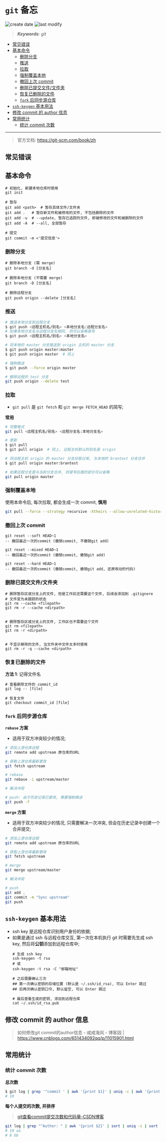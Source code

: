 `git` 备忘
===
<!--START_SECTION:badge-->
![create date](https://img.shields.io/static/v1?label=create%20date&message=2022-06-xx&label_color=gray&color=lightsteelblue&style=flat-square)
![last modify](https://img.shields.io/static/v1?label=last%20modify&message=2025-09-19%2004%3A11%3A35&label_color=gray&color=thistle&style=flat-square)
<!--END_SECTION:badge-->
<!--info
top: false
draft: true
hidden: true
level: 1
tags: [git]
-->

> ***Keywords**: git*

<!--START_SECTION:paper_title-->
<!--END_SECTION:paper_title-->

<!--START_SECTION:toc-->
- [常见错误](#常见错误)
- [基本命令](#基本命令)
    - [删除分支](#删除分支)
    - [推送](#推送)
    - [拉取](#拉取)
    - [强制覆盖本地](#强制覆盖本地)
    - [撤回上次 commit](#撤回上次-commit)
    - [删除已提交文件/文件夹](#删除已提交文件文件夹)
    - [恢复已删除的文件](#恢复已删除的文件)
    - [`fork` 后同步源仓库](#fork-后同步源仓库)
- [`ssh-keygen` 基本用法](#ssh-keygen-基本用法)
- [修改 commit 的 author 信息](#修改-commit-的-author-信息)
- [常用统计](#常用统计)
    - [统计 commit 次数](#统计-commit-次数)
<!--END_SECTION:toc-->

---
> 官方文档: https://git-scm.com/book/zh

## 常见错误

## 基本命令
```shell
# 初始化, 新建本地仓库时使用
git init

# 暂存
git add <path>  # 暂存具体文件/文件夹
git add .   # 暂存新文件和被修改的文件, 不包括删除的文件
git add -u  # --update, 暂存已追踪的文件, 即被修改的文件和被删除的文件
git add -A  # --all, 全部暂存

# 提交
git commit -m <'提交信息'>
```

### 删除分支
```
# 删除本地分支 (需 merge)
git branch -d [分支名]

# 删除本地分支 (不需要 merge)
git branch -D [分支名]

# 删除远程分支
git push origin --delete [分支名]
```

### 推送
```sh
# 推送本地分支到远程分支
$ git push <远程主机名/别名> <本地分支名:远程分支名>
# 如果本地分支名与远程分支名相同, 则可以省略冒号
$ git push <远程主机名/别名> <本地分支名>

# 将本地的 master 分支推送到 origin 主机的 master 分支
$ git push origin master:master
$ git push origin master  # 同上

# 强制推送
$ git push --force origin master

# 删除远程的 test 分支
git push origin --delete test
```

### 拉取
- `git pull` 是 `git fetch` 和 `git merge FETCH_HEAD` 的简写;

**常用**
```sh
# 完整格式
git pull <远程主机名/别名> <远程分支名:本地分支名>

# 更新
$ git pull
$ git pull origin  # 同上, 远程主机默认的别名是 origin

# 将远程主机 origin 的 master 分支拉取过来, 与本地的 brantest 分支合并
$ git pull origin master:brantest

# 如果远程分支是与当前分支合并, 则冒号后面的部分可以省略
git pull origin master
```

### 强制覆盖本地
使用本命令后, 每次拉取, 都会生成一次 commit, **慎用**
```sh
git pull --force --strategy recursive -Xtheirs --allow-unrelated-histories
```

### 撤回上次 commit
```
git reset --soft HEAD~1
-- 撤回最近一次的commit (撤销commit, 不撤销git add)

git reset --mixed HEAD~1
-- 撤回最近一次的commit (撤销commit, 撤销git add)

git reset --hard HEAD~1
-- 撤回最近一次的commit (撤销commit, 撤销git add, 还原改动的代码)
```

### 删除已提交文件/文件夹
```
# 删除暂存区或分支上的文件, 但是工作区还需要这个文件, 后续会添加到 .gitignore
# 文件变为未跟踪的状态
git rm --cache <filepath>
git rm -r --cache <dirpath>


# 删除暂存区或分支上的文件, 工作区也不需要这个文件
git rm <filepath>
git rm -r <dirpath>


# 不显示移除的文件, 当文件夹中文件太多时使用
git rm -r -q --cache <dirpath>
```

### 恢复已删除的文件

**方法 1**: 记得文件名
```shell
# 查看删除文件的 commit_id
git log -- [file]

# 恢复文件
git checkout commit_id [file]
```

### `fork` 后同步源仓库

**`rebase` 方案**
- 适用于双方冲突较少的情况;
```bash
# 添加上游仓库远程
git remote add upstream 原仓库的URL

# 获取上游仓库最新更改
git fetch upstream

# rebase
git rebase -i upstream/master

# 解决冲突

# push: 由于历史记录已更改, 需要强制推送
git push -f
```

**`merge` 方案**
- 适用于双方冲突较少的情况, 只需要解决一次冲突, 但会在历史记录中创建一个合并提交;
```bash
# 添加上游仓库远程
git remote add upstream 原仓库的URL

# 获取上游仓库最新更改
git fetch upstream

# merge
git merge upstream/master

# 解决冲突

# push
git add .
git commit -m "Sync upstream"
git push
```


## `ssh-keygen` 基本用法
- ssh key 是远程仓库识别用户身份的依据;
- 如果是通过 ssh 与远程仓库交互, 第一次在本机执行 git 时需要先生成 ssh key, 然后将**公钥**添加到远程仓库中;
    ```shell
    # 生成 ssh key
    ssh-keygen -t rsa
    # 或
    ssh-keygen -t rsa -C "邮箱地址"

    # 之后需要确认三次
    ## 第一次确认密钥的存储位置 (默认是 ~/.ssh/id_rsa), 可以 Enter 跳过
    ## 后两次确认密钥口令, 默认留空, 可以 Enter 跳过

    # 最后查看生成的密钥, 添加到远程仓库
    cat ~/.ssh/id_rsa.pub
    ```

## 修改 commit 的 author 信息
> 如何修改git commit的author信息 - 咸咸海风 - 博客园 | https://www.cnblogs.com/651434092qq/p/11015901.html


## 常用统计

### 统计 commit 次数

**总次数**
```sh
$ git log | grep '^commit ' | awk '{print $1}' | uniq -c | awk '{print $1}'
# 10
```

**每个人提交的次数, 并排序**
> [git查看commit提交次数和代码量-CSDN博客](https://blog.csdn.net/cyf15238622067/article/details/82980782)
```sh
git log | grep "^Author: " | awk '{print $2}' | sort | uniq -c | sort -k1,1nr
# 10 aa
# 8 bb
```
